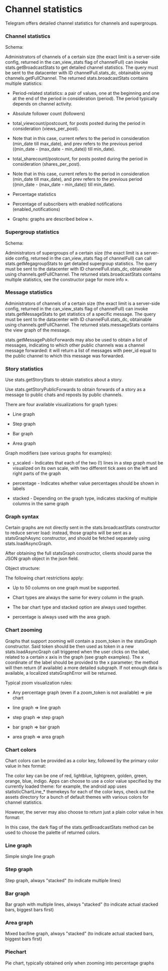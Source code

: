 # Channel statistics

Telegram offers detailed channel statistics for channels and supergroups.

### Channel statistics

Schema:

Administrators of channels of a certain size (the exact limit is a server-side config, returned in the can_view_stats flag of channelFull) can invoke stats.getBroadcastStats to get detailed channel statistics.
The query must be sent to the datacenter with ID channelFull.stats_dc, obtainable using channels.getFullChannel.
The returned stats.broadcastStats contains multiple statistics:

- Period-related statistics: a pair of values, one at the beginning and one at the end of the period in consideration (period).   The period typically depends on channel activity.

- Absolute follower count (followers)

- total_viewcount/postcount, for posts posted during the period in consideration (views_per_post).

- Note that in this case, current refers to the period in consideration (min_date till max_date), and prev refers to the previous period ((min_date - (max_date - min_date)) till min_date).

- total_sharecount/postcount, for posts posted during the period in consideration (shares_per_post).

- Note that in this case, current refers to the period in consideration (min_date till max_date), and prev refers to the previous period ((min_date - (max_date - min_date)) till min_date).

- Percentage statistics

- Percentage of subscribers with enabled notifications (enabled_notifications)

- Graphs: graphs are described below ».

### Supergroup statistics

Schema:

Administrators of supergroups of a certain size (the exact limit is a server-side config, returned in the can_view_stats flag of channelFull) can call stats.getMegagroupStats to get detailed supergroup statistics.
The query must be sent to the datacenter with ID channelFull.stats_dc, obtainable using channels.getFullChannel.
The returned stats.broadcastStats contains multiple statistics, see the constructor page for more info ».

### Message statistics

Administrators of channels of a certain size (the exact limit is a server-side config, returned in the can_view_stats flag of channelFull) can invoke stats.getMessageStats to get statistics of a specific message.
The query must be sent to the datacenter with ID channelFull.stats_dc, obtainable using channels.getFullChannel.
The returned stats.messageStats contains the view graph of the message.

stats.getMessagePublicForwards may also be used to obtain a list of messages, indicating to which other public channels was a channel message forwarded: it will return a list of messages with peer_id equal to the public channel to which this message was forwarded.

### Story statistics

Use stats.getStoryStats to obtain statistics about a story.

Use stats.getStoryPublicForwards to obtain forwards of a story as a message to public chats and reposts by public channels.

There are four available visualizations for graph types:

- Line graph

- Step graph

- Bar graph

- Area graph

Graph modifiers (see various graphs for examples):

- y_scaled - Indicates that each of the two (!) lines in a step graph must be visualized on its own scale, with two different tick axes on the left and right parts of the graph

- percentage - Indicates whether value percentages should be shown in labels

- stacked - Depending on the graph type, indicates stacking of multiple columns in the same graph

### Graph syntax

Certain graphs are not directly sent in the stats.broadcastStats constructor to reduce server load: instead, those graphs will be sent as a statsGraphAsync constructor, and should be fetched separately using stats.loadAsyncGraph.

After obtaining the full statsGraph constructor, clients should parse the JSON graph object in the json field.

Object structure:

The following chart restrictions apply:

- Up to 50 columns on one graph must be supported.

- Chart types are always the same for every column in the graph.

- The bar chart type and stacked option are always used together.

- percentage is always used with the area graph.

### Chart zooming

Graphs that support zooming will contain a zoom_token in the statsGraph constructor.
Said token should be then used as token in a new stats.loadAsyncGraph call triggered when the user clicks on the label, related to a certain x axis in the graph (see graph examples).
The x coordinate of the label should be provided to the x parameter; the method will then return (if available) a more detailed subgraph.
If not enough data is available, a localized statsGraphError will be returned.

Typical zoom visualization rules:

- Any percentage graph (even if a zoom_token is not available) => pie chart

- line graph => line graph

- step graph => step graph

- bar graph => bar graph

- area graph => area graph

### Chart colors

Chart colors can be provided as a color key, followed by the primary color value in hex format:

The color key can be one of red, lightblue, lightgreen, golden, green, orange, blue, indigo.
Apps can choose to use a color value specified by the currently loaded theme: for example, the android app uses statisticChartLine_* themekeys for each of the color keys, check out the assets directory for a bunch of default themes with various colors for channel statistics.

However, the server may also choose to return just a plain color value in hex format:

In this case, the dark flag of the stats.getBroadcastStats method can be used to choose the palette of returned colors.

### Line graph

Simple single line graph

### Step graph

Step graph, always "stacked" (to indicate multiple lines)

### Bar graph

Bar graph with multiple lines, always "stacked" (to indicate actual stacked bars, biggest bars first)

### Area graph

Mixed bar/line graph, always "stacked" (to indicate actual stacked bars, biggest bars first)

### Piechart

Pie chart, typically obtained only when zooming into percentage graphs

